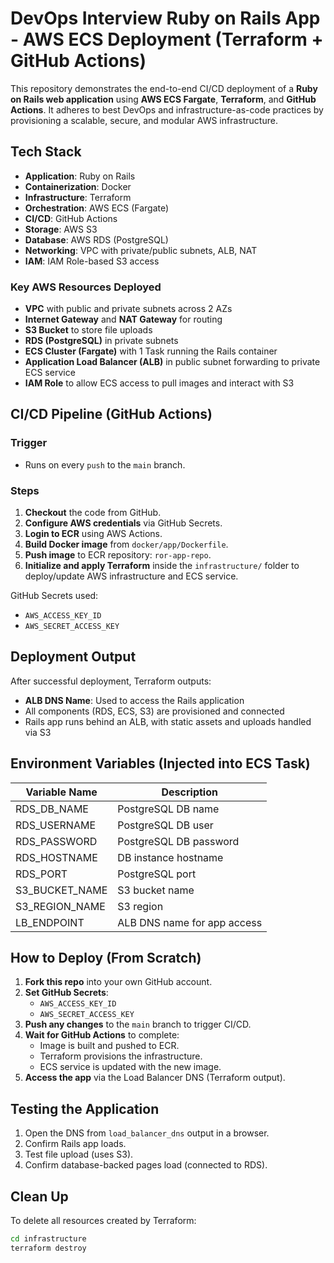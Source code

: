 # DevOps Interview Ruby on Rails App - AWS ECS Deployment (Terraform + GitHub Actions)

This repository demonstrates the end-to-end CI/CD deployment of a **Ruby on Rails web application** using **AWS ECS Fargate**, **Terraform**, and **GitHub Actions**. 
It adheres to best DevOps and infrastructure-as-code practices by provisioning a scalable, secure, and modular AWS infrastructure.

## Tech Stack

- **Application**: Ruby on Rails
- **Containerization**: Docker
- **Infrastructure**: Terraform
- **Orchestration**: AWS ECS (Fargate)
- **CI/CD**: GitHub Actions
- **Storage**: AWS S3
- **Database**: AWS RDS (PostgreSQL)
- **Networking**: VPC with private/public subnets, ALB, NAT
- **IAM**: IAM Role-based S3 access

### Key AWS Resources Deployed
- **VPC** with public and private subnets across 2 AZs
- **Internet Gateway** and **NAT Gateway** for routing
- **S3 Bucket** to store file uploads
- **RDS (PostgreSQL)** in private subnets
- **ECS Cluster (Fargate)** with 1 Task running the Rails container
- **Application Load Balancer (ALB)** in public subnet forwarding to private ECS service
- **IAM Role** to allow ECS access to pull images and interact with S3

## CI/CD Pipeline (GitHub Actions)

### Trigger
- Runs on every `push` to the `main` branch.

### Steps
1. **Checkout** the code from GitHub.
2. **Configure AWS credentials** via GitHub Secrets.
3. **Login to ECR** using AWS Actions.
4. **Build Docker image** from `docker/app/Dockerfile`.
5. **Push image** to ECR repository: `ror-app-repo`.
6. **Initialize and apply Terraform** inside the `infrastructure/` folder to deploy/update AWS infrastructure and ECS service.

GitHub Secrets used:
- `AWS_ACCESS_KEY_ID`
- `AWS_SECRET_ACCESS_KEY`

## Deployment Output

After successful deployment, Terraform outputs:
-  **ALB DNS Name**: Used to access the Rails application
-  All components (RDS, ECS, S3) are provisioned and connected
-  Rails app runs behind an ALB, with static assets and uploads handled via S3


## Environment Variables (Injected into ECS Task)

| Variable Name      | Description                        |
|--------------------|------------------------------------|
| RDS_DB_NAME        | PostgreSQL DB name                 |
| RDS_USERNAME       | PostgreSQL DB user                 |
| RDS_PASSWORD       | PostgreSQL DB password             |
| RDS_HOSTNAME       | DB instance hostname               |
| RDS_PORT           | PostgreSQL port                    |
| S3_BUCKET_NAME     | S3 bucket name                     |
| S3_REGION_NAME     | S3 region                          |
| LB_ENDPOINT        | ALB DNS name for app access        |

##  How to Deploy (From Scratch)

1. **Fork this repo** into your own GitHub account.
2. **Set GitHub Secrets**:
   - `AWS_ACCESS_KEY_ID`
   - `AWS_SECRET_ACCESS_KEY`
3. **Push any changes** to the `main` branch to trigger CI/CD.
4. **Wait for GitHub Actions** to complete:
   - Image is built and pushed to ECR.
   - Terraform provisions the infrastructure.
   - ECS service is updated with the new image.
5. **Access the app** via the Load Balancer DNS (Terraform output).

##  Testing the Application

1. Open the DNS from `load_balancer_dns` output in a browser.
2. Confirm Rails app loads.
3. Test file upload (uses S3).
4. Confirm database-backed pages load (connected to RDS).

##  Clean Up

To delete all resources created by Terraform:
```bash
cd infrastructure
terraform destroy


